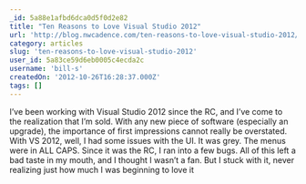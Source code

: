 ```yaml
---
_id: 5a88e1afbd6dca0d5f0d2e82
title: "Ten Reasons to Love Visual Studio 2012"
url: 'http://blog.nwcadence.com/ten-reasons-to-love-visual-studio-2012/'
category: articles
slug: 'ten-reasons-to-love-visual-studio-2012'
user_id: 5a83ce59d6eb0005c4ecda2c
username: 'bill-s'
createdOn: '2012-10-26T16:28:37.000Z'
tags: []
---
```


I’ve been working with Visual Studio 2012 since the RC, and I’ve come to the realization that I’m sold. With any new piece of software (especially an upgrade), the importance of first impressions cannot really be overstated. With VS 2012, well, I had some issues with the UI. It was grey. The menus were in ALL CAPS. Since it was the RC, I ran into a few bugs. All of this left a bad taste in my mouth, and I thought I wasn’t a fan. But I stuck with it, never realizing just how much I was beginning to love it
